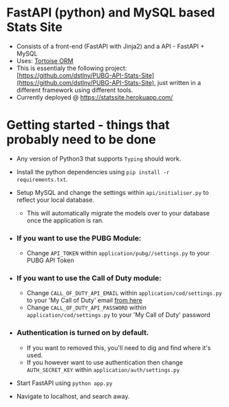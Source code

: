 # FastAPI (python) and MySQL based Stats Site
- Consists of a front-end (FastAPI with Jinja2) and a API - FastAPI + MySQL
- Uses: [Tortoise ORM](https://github.com/tortoise/tortoise-orm "Tortoise ORM")
- This is essentialy the following project: [https://github.com/dstlny/PUBG-API-Stats-Site](https://github.com/dstlny/PUBG-API-Stats-Site), just written in a different framework using different tools.
- Currently deployed @ https://statssite.herokuapp.com/

# Getting started - things that probably need to be done
- Any version of Python3 that supports `Typing` should work.
- Install the python dependencies using `pip install -r requirements.txt`.
- Setup MySQL and change the settings within `api/initialiser.py` to reflect your local database.
    - This will automatically migrate the models over to your database once the application is ran.
    
 - ### If you want to use the PUBG Module:
    - Change `API_TOKEN` within `application/pubg//settings.py` to your PUBG API Token

 - ### If you want to use the Call of Duty module:
    - Change `CALL_OF_DUTY_API_EMAIL` within `application/cod/settings.py` to your 'My Call of Duty' email [from here](https://my.callofduty.com/login)
    - Change `CALL_OF_DUTY_API_PASSWORD` within `application/cod/settings.py` to your 'My Call of Duty' password
    
 - ### Authentication is turned on by default.
    - If you want to removed this, you'll need to dig and find where it's used.
    - If you however want to use authentication then change `AUTH_SECRET_KEY` within `application/auth/settings.py`

- Start FastAPI using `python app.py`
- Navigate to localhost, and search away.
